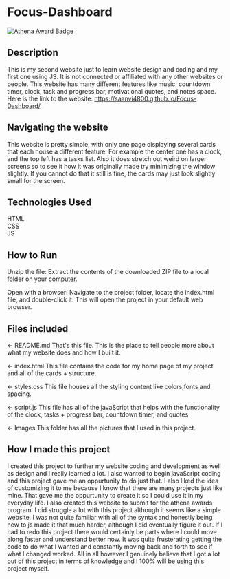 # Focus-Dashboard
[![Athena Award Badge](https://img.shields.io/endpoint?url=https%3A%2F%2Faward.athena.hackclub.com%2Fapi%2Fbadge)](https://award.athena.hackclub.com?utm_source=readme)

## Description
This is my second website just to learn website design and coding and my first one using JS. It is not connected or affiliated with any other websites or people. This website has many different features like music, countdown timer, clock, task and progress bar, motivational quotes, and notes space. Here is the link to the website: https://saanvi4800.github.io/Focus-Dashboard/

## Navigating the website
This website is pretty simple, with only one page displaying several cards that each house a different feature. For example the center one has a clock, and the top left has a tasks list. Also it does stretch out weird on larger screens so to see it how it was originally made try minimizing the window slightly. If you cannot do that it still is fine, the cards may just look slightly small for the screen.

## Technologies Used
HTML<br>
CSS<br>
JS<br>

## How to Run
Unzip the file: Extract the contents of the downloaded ZIP file to a local folder on your computer.

Open with a browser: Navigate to the project folder, locate the index.html file, and double-click it. This will open the project in your default web browser.

## Files included
← README.md
That's this file. This is the place to tell people more about what my website does and how I built it.

← index.html
This file contains the code for my home page of my project and all of the cards + structure.

← styles.css
This file houses all the styling content like colors,fonts and spacing.

← script.js
This file has all of the javaScript that helps with the functionality of the clock, tasks + progress bar, countdown timer, and quotes

← Images
This folder has all the pictures that I used in this project.

## How I made this project
I created this project to further my website coding and development as well as design and I really learned a lot. I also wanted to begin javaScript coding and this project gave me an oppurtunity to do just that. I also liked the idea of customizing it to me because I know that there are many projects just like mine. That gave me the oppurtunity to create it so I could use it in my everyday life. I also created this website to submit for the athena awards program. I did struggle a lot with this project although it seems like a simple website, I was not quite familiar with all of the syntax and honestly being new to js made it that much harder, although I did eventually figure it out. If I had to redo this project there would certainly be parts where I could move along faster and understand better now. It was quite frusterating getting the code to do what I wanted and constantly moving back and forth to see if what I changed worked. All in all however I genuinely believe that I got a lot out of this project in terms of knowledge and I 100% will be using this project myself.
